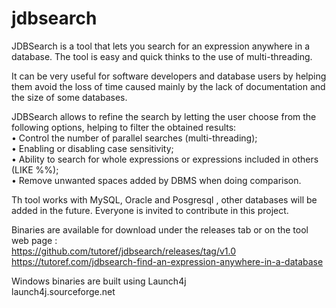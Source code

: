 # jdbsearch
JDBSearch is a tool that lets you search for an expression anywhere in a database. The tool is easy and quick thinks to the use of multi-threading.  

It can be very useful for software developers and database users by helping them avoid the loss of time caused mainly by the lack of documentation and the size of some databases.  

JDBSearch allows to refine the search by letting the user choose from the following options, helping to filter the obtained results:  
• Control the number of parallel searches (multi-threading);  
• Enabling or disabling case sensitivity;  
• Ability to search for whole expressions or expressions included in others (LIKE %%);  
• Remove unwanted spaces added by DBMS when doing comparison.  

Th tool works with MySQL, Oracle and Posgresql , other databases will be added in the future. Everyone is invited to contribute in this project.  

Binaries are available for download under the releases tab or on the tool web page :  
https://github.com/tutoref/jdbsearch/releases/tag/v1.0  
https://tutoref.com/jdbsearch-find-an-expression-anywhere-in-a-database  

Windows binaries are built using Launch4j  
launch4j.sourceforge.net


